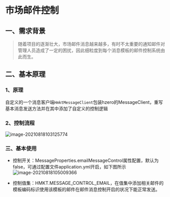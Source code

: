 # 市场邮件控制

## 一、需求背景

> 随着项目的逐渐壮大，市场邮件消息越来越多，有时不太重要的通知邮件对管理人员造成了一定的困扰，因此细粒度到每个消息模板的邮件控制系统由此而生。

## 二、基本原理

### 1、原理

​        自定义的一个消息客户端`HmktMessageClient`包装hzero的MessageClient，重写基本消息发送方法并在其中添加了自定义的控制逻辑

### 2、控制流程

![image-20210818103125774](C:\Users\liudong\AppData\Roaming\Typora\typora-user-images\image-20210818103125774.png)

### 三、基本使用

+ 控制开关：MessageProperties.emailMessageControl属性配置，默认为false，可通过配置文件application.yml开启，如下图所示![image-20210818105009366](C:\Users\liudong\AppData\Roaming\Typora\typora-user-images\image-20210818105009366.png)

+ 控制值集：HMKT.MESSAGE_CONTROL_EMAIL，在值集中添加相关邮件的模板编码标识使用该模板的邮件在邮件消息控制开启的状况下能正常发送。

